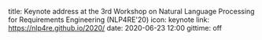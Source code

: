 title: Keynote address at the 3rd Workshop on Natural Language Processing for Requirements Engineering (NLP4RE'20)
icon: keynote
link: https://nlp4re.github.io/2020/
date: 2020-06-23 12:00
gittime: off
